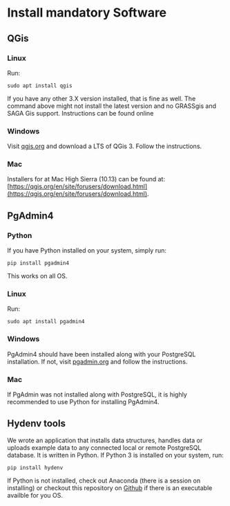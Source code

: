 # Install mandatory Software

## QGis

### Linux

Run:

```
sudo apt install qgis
```

If you have any other 3.X version installed, that is fine as well. The command
above might not install the latest version and no GRASSgis and SAGA Gis support.
Instructions can be found online

### Windows
Visit [qgis.org](https://qgis.org) and download a LTS of QGis 3.
Follow the instructions.

### Mac

Installers for at Mac High Sierra (10.13) can be found at: [https://qgis.org/en/site/forusers/download.html](https://qgis.org/en/site/forusers/download.html).

## PgAdmin4

### Python

If you have Python installed on your system, simply run:

```
pip install pgadmin4
```
This works on all OS.

### Linux

Run:
```
sudo apt install pgadmin4
```

### Windows

PgAdmin4 should have been installed along with your PostgreSQL installation.
If not, visit [pgadmin.org](https://pgadmin.org) and follow the instructions.

### Mac

If PgAdmin was not installed along with PostgreSQL, it is highly recommended to
use Python for installing PgAdmin4.

## Hydenv tools

We wrote an application that installs data structures, handles data or uploads
example data to any connected local or remote PostgreSQL database. It is written
in Python. If Python 3 is installed on your system, run:

```
pip install hydenv
```

If Python is not installed, check out Anaconda (there is a session on installing)
or checkout this repository on [Github](https://github.com/data-hydenv/hydenv-database) if there is an executable availble for you OS.
